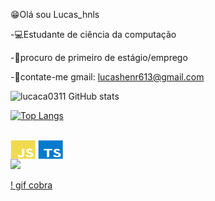 😁Olá sou Lucas_hnls



-💻Estudante de ciência da computação

-📢procuro de primeiro de estágio/emprego

-📖contate-me gmail: lucashenr613@gmail.com

![lucaca0311 GitHub stats](https://github-readme-stats.vercel.app/api?username=lucaca0311&show_icons=true&theme=dark)

[![Top Langs](https://github-readme-stats.vercel.app/api/top-langs/?username=\lucaca0311&hide_progress=false)](https://github.com/lucaca0311/github-readme-stats)


<div style="display: inline_block"><br>
  <img align="center" alt="Luca-Js" height="30" width="40" src="https://raw.githubusercontent.com/devicons/devicon/master/icons/javascript/javascript-plain.svg">
  <img align="center" alt="Luca-Ts" height="30" width="40" src="https://raw.githubusercontent.com/devicons/devicon/master/icons/typescript/typescript-plain.svg">
  
  <div>
    <a href="https://www.instagram.com/lucas_hnls/" target="_blank"><img src=![image](https://user-images.githubusercontent.com/117834541/231771678-582578ae-eeb1-4ea4-a0da-5ef15d0c4251.png)
"
    
  </div>
           
          
    
      
! [gif cobra](https://github.com/Lucaca0311/Lucaca0311/blob/output/github-contribution-grid-snake.svg)
                     
